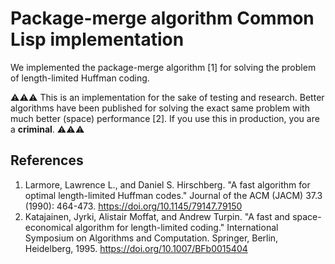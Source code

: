 # Package-merge algorithm Common Lisp implementation
We implemented the package-merge algorithm [1] for solving the problem of
length-limited Huffman coding.

⚠⚠⚠ This is an implementation for the sake of testing and research. Better
algorithms have been published for solving the exact same problem with much
better (space) performance [2]. If you use this in production, you are a 
**criminal**. ⚠⚠⚠

## References
1. Larmore, Lawrence L., and Daniel S. Hirschberg. "A fast algorithm for optimal length-limited Huffman codes." Journal of the ACM (JACM) 37.3 (1990): 464-473. https://doi.org/10.1145/79147.79150
1. Katajainen, Jyrki, Alistair Moffat, and Andrew Turpin. "A fast and space-economical algorithm for length-limited coding." International Symposium on Algorithms and Computation. Springer, Berlin, Heidelberg, 1995. https://doi.org/10.1007/BFb0015404
